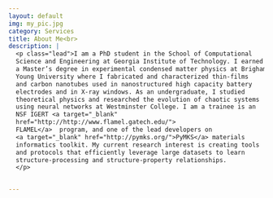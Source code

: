 ```yaml
---
layout: default
img: my_pic.jpg
category: Services
title: About Me<br>
description: |
  <p class="lead">I am a PhD student in the School of Computational
  Science and Engineering at Georgia Institute of Technology. I earned
  a Master’s degree in experimental condensed matter physics at Brigham
  Young University where I fabricated and characterized thin-films
  and carbon nanotubes used in nanostructured high capacity battery
  electrodes and in X-ray windows. As an undergraduate, I studied
  theoretical physics and researched the evolution of chaotic systems
  using neural networks at Westminster College. I am a trainee is an
  NSF IGERT <a target="_blank"
  href="http://http://www.flamel.gatech.edu/">
  FLAMEL</a>  program, and one of the lead developers on
  <a target="_blank" href="http://pymks.org/">PyMKS</a> materials
  informatics toolkit. My current research interest is creating tools
  and protocols that efficiently leverage large datasets to learn
  structure-processing and structure-property relationships.
  </p>


---
```

